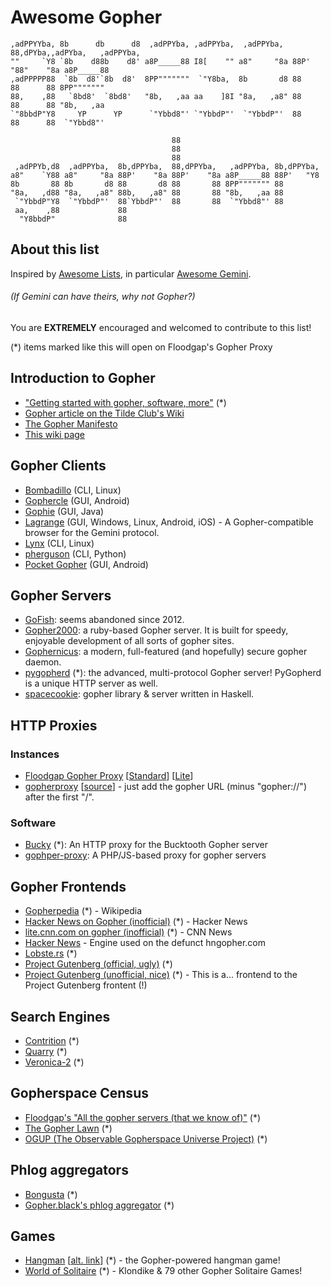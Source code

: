 # Awesome Gopher
```
,adPPYYba, 8b      db      d8  ,adPPYba, ,adPPYba,  ,adPPYba,  88,dPYba,,adPYba,   ,adPPYba,
""     `Y8 `8b    d88b    d8' a8P_____88 I8[    "" a8"     "8a 88P'   "88"    "8a a8P_____88
,adPPPPP88  `8b  d8'`8b  d8'  8PP"""""""  `"Y8ba,  8b       d8 88      88      88 8PP"""""""
88,    ,88   `8bd8'  `8bd8'   "8b,   ,aa aa    ]8I "8a,   ,a8" 88      88      88 "8b,   ,aa
`"8bbdP"Y8     YP      YP      `"Ybbd8"' `"YbbdP"'  `"YbbdP"'  88      88      88  `"Ybbd8"'

                                    88                                 
                                    88                                 
                                    88                                 
 ,adPPYb,d8  ,adPPYba,  8b,dPPYba,  88,dPPYba,   ,adPPYba, 8b,dPPYba,  
a8"    `Y88 a8"     "8a 88P'    "8a 88P'    "8a a8P_____88 88P'   "Y8  
8b       88 8b       d8 88       d8 88       88 8PP""""""" 88          
"8a,   ,d88 "8a,   ,a8" 88b,   ,a8" 88       88 "8b,   ,aa 88          
 `"YbbdP"Y8  `"YbbdP"'  88`YbbdP"'  88       88  `"Ybbd8"' 88          
 aa,    ,88             88                                             
  "Y8bbdP"              88                                             
```

## About this list

Inspired by [Awesome Lists](https://github.com/sindresorhus/awesome#readme), in particular [Awesome Gemini](https://github.com/kr1sp1n/awesome-gemini).
###### (If Gemini can have theirs, why not Gopher?)

You are **EXTREMELY** encouraged and welcomed to contribute to this list!

(*) items marked like this will open on Floodgap's Gopher Proxy

## Introduction to Gopher
- ["Getting started with gopher, software, more"](https://gopher.floodgap.com/gopher/gw.lite?a=gopher://gopher.floodgap.com/1/gopher) (*)
- [Gopher article on the Tilde Club's Wiki](https://tilde.club/wiki/gopher.html)
- [The Gopher Manifesto](http://27.org/gopher-manifesto/)
- [This wiki page](https://wiki.ryliejamesthomas.net/doku.php?id=gopher)

## Gopher Clients
- [Bombadillo](https://bombadillo.colorfield.space/) (CLI, Linux)
- [Gophercle](https://github.com/k1gen/gophercle) (GUI, Android)
- [Gophie](https://gophie.org/) (GUI, Java)
- [Lagrange](https://gmi.skyjake.fi/lagrange/) (GUI, Windows, Linux, Android, iOS) - A Gopher-compatible browser for the Gemini protocol.
- [Lynx](https://lynx.invisible-island.net/) (CLI, Linux)
- [pherguson](https://github.com/olivierpilotte/pherguson) (CLI, Python)
- [Pocket Gopher](https://github.com/afonsotrepa/PocketGopher) (GUI, Android)

## Gopher Servers
- [GoFish](https://gofish.sourceforge.net/): seems abandoned since 2012.
- [Gopher2000](https://github.com/muffinista/gopher2000): a ruby-based Gopher server. It is built for speedy, enjoyable development of all sorts of gopher sites.
- [Gophernicus](https://github.com/gophernicus/gophernicus): a modern, full-featured (and hopefully) secure gopher daemon.
- [pygopherd](https://gopher.floodgap.com/gopher/gw.lite?a=gopher://gopher.quux.org/1/devel/gopher/pygopherd) (*): the advanced, multi-protocol Gopher server! PyGopherd is a unique HTTP server as well.
- [spacecookie](https://github.com/sternenseemann/spacecookie): gopher library & server written in Haskell.

## HTTP Proxies
### Instances
- [Floodgap Gopher Proxy](https://gopher.floodgap.com/gopher) [[Standard](https://gopher.floodgap.com/gopher/gw)] [[Lite](https://gopher.floodgap.com/gopher/gw.lite)]
- [gopherproxy](https://gopher.tildeverse.org/) [[source](https://tildegit.org/tildeverse/gopherproxy)] - just add the gopher URL (minus "gopher://") after the first "/".

### Software
- [Bucky](https://gopher.floodgap.com/gopher/gw.lite?a=gopher://khzae.net/1/bucky) (*):  An HTTP proxy for the Bucktooth Gopher server
- [gophper-proxy](https://github.com/muffinista/gophper-proxy): A PHP/JS-based proxy for gopher servers

## Gopher Frontends
- [Gopherpedia](https://gopher.floodgap.com/gopher/gw.lite?a=gopher://gopherpedia.com) (*) - Wikipedia 
- [Hacker News on Gopher (inofficial)](https://gopher.floodgap.com/gopher/gw.lite?a=gopher://codevoid.de/1/hn) (*) - Hacker News
- [lite.cnn.com on gopher (inofficial)](https://gopher.floodgap.com/gopher/gw.lite?a=gopher://codevoid.de/1/cnn) (*) - CNN News
- [Hacker News](https://github.com/michael-lazar/hn-gopher) - Engine used on the defunct hngopher.com
- [Lobste.rs](https://gopher.floodgap.com/gopher/gw.lite?a=gopher://typed-hole.org/1/lobsters) (*)
- [Project Gutenberg (official, ugly)](https://gopher.floodgap.com/gopher/gw.lite?a=gopher://gopher.pglaf.org/) (*)
- [Project Gutenberg (unofficial, nice)](https://gopher.floodgap.com/gopher/gw.lite?a=gopher://gopher.icu/1/gutenberg) (*) - This is a... frontend to the Project Gutenberg frontent (!)

## Search Engines
- [Contrition](https://gopher.floodgap.com/gopher/gw.lite?a=gopher://forthworks.com/1/contrition) (*)
- [Quarry](https://gopher.floodgap.com/gopher/gw.lite?a=gopher://gopher.icu/1/quarry) (*)
- [Veronica-2](https://gopher.floodgap.com/gopher/gw.lite?a=gopher://gopher.floodgap.com/1/v2) (*)

## Gopherspace Census
- [Floodgap's "All the gopher servers (that we know of)"](https://gopher.floodgap.com/gopher/gw.lite?a=gopher://gopher.floodgap.com/1/world) (*)
- [The Gopher Lawn](https://gopher.floodgap.com/gopher/gw.lite?a=gopher://bitreich.org/1/lawn) (*)
- [OGUP (The Observable Gopherspace Universe Project)](https://gopher.floodgap.com/gopher/gw.lite?a=gopher://gopher.viste.fr/1/ogup) (*)

## Phlog aggregators
- [Bongusta](https://gopher.floodgap.com/gopher/gw.lite?a=gopher://i-logout.cz/1/bongusta/) (*)
- [Gopher.black's phlog aggregator](https://gopher.floodgap.com/gopher/gw.lite?a=gopher://gopher.black:70/1/moku-pona) (*)

## Games
- [Hangman](https://gopher.floodgap.com/gopher/gw.lite?a=gopher://gopher.viste.fr/1/hangman/) [[alt. link](https://gopher.floodgap.com/gopher/gw.lite?a=gopher://gopher.viste.fr:70/1/OnlineTools/hangman.cgi)] (*) - the Gopher-powered hangman game!
- [World of Solitaire](https://gopher.floodgap.com/gopher/gw.lite?a=gopher://worldofsolitaire.com/) (*) - Klondike & 79 other Gopher Solitaire Games!
